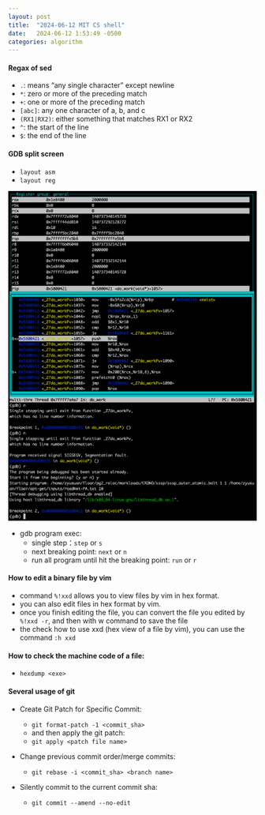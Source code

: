```yaml
---
layout: post
title:  "2024-06-12 MIT CS shell"
date:   2024-06-12 1:53:49 -0500
categories: algorithm
---
```


#### Regax of sed
- `.`: means “any single character” except newline
- `*`: zero or more of the preceding match
- `+`: one or more of the preceding match
- `[abc]`: any one character of a, b, and c
- `(RX1|RX2)`: either something that matches RX1 or RX2
- `^`: the start of the line
- `$`: the end of the line

#### GDB split screen
- `layout asm`
- `layout reg`

![gdb](/assets/2024-06-12/gdb.png)

- gdb program exec:
  + single step：`step` or `s`
  + next breaking point: `next` or `n`
  + run all program until hit the breaking point: `run` or `r`



#### How to edit a binary file by vim
- command `%!xxd` allows you to view files by vim in hex format. 
- you can also edit files in hex format by vim. 
- once you finish editing the file, you can convert the file you edited by `%!xxd -r`, and then with w command to save the file
- the check how to use xxd (hex view of a file by vim), you can use the command `:h xxd`

#### How to check the machine code of a file:
- `hexdump <exe>`

#### Several usage of git
- Create Git Patch for Specific Commit:
  + `git format-patch -1 <commit_sha>`
  + and then apply the git patch:
  + `git apply <patch file name>`

- Change previous commit order/merge commits: 
  + `git rebase -i <commit_sha> <branch name>`

- Silently commit to the current commit sha:
  + `git commit --amend --no-edit`
